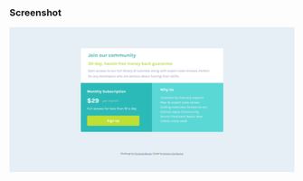 

### Screenshot

![](./FireShot%20Capture%20Frontend%20Mentor%20-%20Single%20Price%20Grid%20Component.png)


